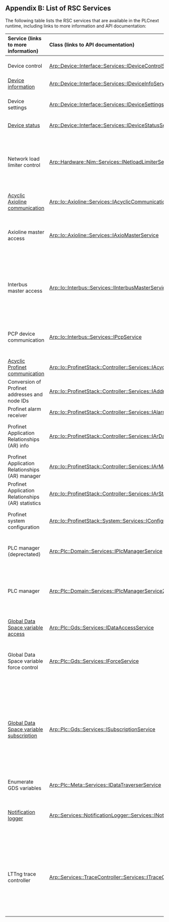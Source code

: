 ## Appendix B: List of RSC Services

The following table lists the RSC services that are available in the PLCnext runtime, including links to more information and API documentation:

| Service (links to more information) | Class (links to API documentation) | Methods |
|:--------|:------|:--------|
| Device control | [Arp::Device::Interface::Services::IDeviceControlService][device-control-api] | RestartDevice()<br/>StartFirmwareUpdate()<br/>ResetToFactoryDefaults() |
| [Device information][device-info-info] | [Arp::Device::Interface::Services::IDeviceInfoService][device-info-api] | GetItem()<br/>GetItems() |
| Device settings | [Arp::Device::Interface::Services::IDeviceSettingsService][device-settings-api] | ReadValue()<br/>ReadValues()<br/>WriteValue()<br/>WriteValues() |
| [Device status][device-status-info] | [Arp::Device::Interface::Services::IDeviceStatusService][device-status-api] | GetItem()<br/>GetItems() |
| Network load limiter control | [Arp::Hardware::Nim::Services::INetloadLimiterService][netload-limiter-api] | GetSettings()<br/>SetSettings()<br/>SetByteLimit()<br/>SetPacketLimit()<br/>EnableByteLimiter()<br/>DisableByteLimiter()<br/>EnablePacketLimiter()<br/>DisablePacketLimiter()<br/>GetState() |
| [Acyclic Axioline communication][ax-acyclic-comms-info] | [Arp::Io::Axioline::Services::IAcyclicCommunicationService][ax-acyclic-comms-api] | PdiRead()<br/>PdiWrite()|
| Axioline master access | [Arp::Io::Axioline::Services::IAxioMasterService][ax-master-api] | AxioControl()<br/>CreateConfiguration()<br/>ReadConfiguration()<br/>WriteConfiguration()<br/>ActivateConfiguration()<br/>DeactivateConfiguration()<br/>ResetMaster() |
| Interbus master access | [Arp::Io::Interbus::Services::IInterbusMasterService][interbus-master-api] | InterbusControl()<br/>CreateConfiguration()<br/>ReadConfiguration()<br/>WriteConfiguration()<br/>ActivateConfiguration()<br/>DeactivateConfiguration()<br/>StartDataTransfer()<br/>StopDataTransfer()<br/>AlarmStop() |
| PCP device communication | [Arp::Io::Interbus::Services::IPcpService][pcp-api] | PcpInitiate()<br/>PcpAbort()<br/>PcpIdentify()<br/>PcpStatus()<br/>PcpRead()<br/>PcpWrite() |
| [Acyclic Profinet communication][pn-acyclic-comms-info] | [Arp::Io::ProfinetStack::Controller::Services::IAcyclicCommunicationService][pn-acyclic-comms-api] | RecordRead()<br/>RecordWrite() |
| Conversion of Profinet addresses and node IDs | [Arp::Io::ProfinetStack::Controller::Services::IAddressConversionService][pn-addr-api] | AddressToId()<br/>IdToAddress() |
| Profinet alarm receiver | [Arp::Io::ProfinetStack::Controller::Services::IAlarmService][pn-alarm-api] | ReceiveAlarm()<br/>EnableAutoAlarmAcknowledge() |
| Profinet Application Relationships (AR) info | [Arp::Io::ProfinetStack::Controller::Services::IArDataService][pn-ar-data-api] | GetAllArInfo()<br/>GetAllArAttributeNames()<br/>GetAttributeValue()<br/>GetAttributeValues()<br/>GetArDiagnosis() |
| Profinet Application Relationships (AR) manager | [Arp::Io::ProfinetStack::Controller::Services::IArManagementService][pn-ar-mngmnt-api] | GetArState()<br/>StartAr()<br/>StopAr() |
| Profinet Application Relationships (AR) statistics | [Arp::Io::ProfinetStack::Controller::Services::IArStatisticService][pn-ar-stats-api] | Read()<br/>ReadChanges()<br/>ReadMissedFramesGlobal()<br/>Reset() |
| Profinet system configuration | [Arp::Io::ProfinetStack::System::Services::IConfigurationService][pn-config-api] | Read()<br/>Write()<br/>GetControllerName()<br/>GetDeviceNames() |
| PLC manager (deprectated) | [Arp::Plc::Domain::Services::IPlcManagerService][plc-mngr-api] | Load()<br/>Start()<br/>Stop()<br/>Reset()<br/>GetPlcState() |
| PLC manager | [Arp::Plc::Domain::Services::IPlcManagerService2][plc-mngr2-api] | Load()<br/>Start()<br/>Stop()<br/>Reset()<br/>GetPlcState()<br/>Change()<br/>Restart() |
| [Global Data Space variable access][gds-access-info] | [Arp::Plc::Gds::Services::IDataAccessService][gds-access-api] | ReadSingle()<br/>Read()<br/>WriteSingle()<br/>Write() |
| Global Data Space variable force control | [Arp::Plc::Gds::Services::IForceService][gds-force-api] | AddVariable()<br/>RemoveVariable()<br/>GetVariables()<br/>Reset()<br/>IsForcable()<br/>IsActive() |
| [Global Data Space variable subscription][gds-subs-info] | [Arp::Plc::Gds::Services::ISubscriptionService][gds-subs-api] | CreateSubscription()<br/>CreateRecordingSubscription()<br/>AddVariable()<br/>AddVariables()<br/>RemoveVariable()<br/>Subscribe()<br/>Resubscribe()<br/>Unsubscribe()<br/>DeleteSubscription()<br/>GetVariableInfos()<br/>GetTimeStampedVariableInfos()<br/>GetRecordInfos()<br/>ReadValues()<br/>ReadTimeStampedValues()<br/>ReadRecords() |
| Enumerate GDS variables | [Arp::Plc::Meta::Services::IDataTraverserService][gds-traverse-api] | FindInstancesByTypename() |
| [Notification logger][notifications-info] | [Arp::Services::NotificationLogger::Services::INotificationLoggerService][notifications-api] | QueryStoredNotifications()<br/>QueryNotifications()<br/>DeleteNotifications()<br/>ListArchives()<br/>GetArchiveConfiguration()<br/>SetArchiveConfiguration()<br/>ResetArchiveConfigurationToFiles() |
| LTTng trace controller | [Arp::Services::TraceController::Services::ITraceControllerService][trace-api] | IsSessionDaemonAlive()<br/>LoadSessionConfiguration()<br/>ListSessions()<br/>StartSession()<br/>StopSession()<br/>DestroySession()<br/>LoadTracepointLib()<br/>UnloadTracepointLib()<br/>TriggerSavingTraceOutputs()<br/>IsSessionInSnapshotMode()<br/>IsSessionEnabled()<br/>IsSessionLoaded() |

[device-control-api]: http://plcnext-infocenter.s3-website.eu-central-1.amazonaws.com/PLCnext_API_Documentation/html/classArp_1_1Device_1_1Interface_1_1Services_1_1IDeviceControlService.html

[device-info-info]: http://plcnext-infocenter.s3-website.eu-central-1.amazonaws.com/PLCnext_Technology_InfoCenter/PLCnext_Technology_InfoCenter/Service_Components/Remote_Service_Calls_RSC/RSC_device_interface_services.htm#ideviceinfoserv

[device-info-api]: http://plcnext-infocenter.s3-website.eu-central-1.amazonaws.com/PLCnext_API_Documentation/html/classArp_1_1Device_1_1Interface_1_1Services_1_1IDeviceInfoService.html

[device-settings-api]: http://plcnext-infocenter.s3-website.eu-central-1.amazonaws.com/PLCnext_API_Documentation/html/classArp_1_1Device_1_1Interface_1_1Services_1_1IDeviceSettingsService.html

[device-status-info]: http://plcnext-infocenter.s3-website.eu-central-1.amazonaws.com/PLCnext_Technology_InfoCenter/PLCnext_Technology_InfoCenter/Service_Components/Remote_Service_Calls_RSC/RSC_device_interface_services.htm#idevicestatusse

[device-status-api]: http://plcnext-infocenter.s3-website.eu-central-1.amazonaws.com/PLCnext_API_Documentation/html/classArp_1_1Device_1_1Interface_1_1Services_1_1IDeviceStatusService.html

[device-status-api]: http://plcnext-infocenter.s3-website.eu-central-1.amazonaws.com/PLCnext_API_Documentation/html/classArp_1_1Device_1_1Interface_1_1Services_1_1IDeviceStatusService.html

[netload-limiter-api]: http://plcnext-infocenter.s3-website.eu-central-1.amazonaws.com/PLCnext_API_Documentation/html/classArp_1_1Hardware_1_1Nim_1_1Services_1_1INetloadLimiterService.html

[ax-acyclic-comms-info]: http://plcnext-infocenter.s3-website.eu-central-1.amazonaws.com/PLCnext_Technology_InfoCenter/PLCnext_Technology_InfoCenter/Service_Components/Remote_Service_Calls_RSC/RSC_Axioline_Services.htm#iacycliccommuni

[ax-acyclic-comms-api]: http://plcnext-infocenter.s3-website.eu-central-1.amazonaws.com/PLCnext_API_Documentation/html/classArp_1_1Io_1_1Axioline_1_1Services_1_1IAcyclicCommunicationService.html

[ax-master-api]: http://plcnext-infocenter.s3-website.eu-central-1.amazonaws.com/PLCnext_API_Documentation/html/classArp_1_1Io_1_1Axioline_1_1Services_1_1IAxioMasterService.html

[interbus-master-api]: http://plcnext-infocenter.s3-website.eu-central-1.amazonaws.com/PLCnext_API_Documentation/html/classArp_1_1Io_1_1Interbus_1_1Services_1_1IInterbusMasterService.html

[pcp-api]: http://plcnext-infocenter.s3-website.eu-central-1.amazonaws.com/PLCnext_API_Documentation/html/classArp_1_1Io_1_1Interbus_1_1Services_1_1IPcpService.html

[pn-acyclic-comms-info]: http://plcnext-infocenter.s3-website.eu-central-1.amazonaws.com/PLCnext_Technology_InfoCenter/PLCnext_Technology_InfoCenter/Service_Components/Remote_Service_Calls_RSC/RSC_PROFINET_Services.htm

[pn-acyclic-comms-api]: http://plcnext-infocenter.s3-website.eu-central-1.amazonaws.com/PLCnext_API_Documentation/html/classArp_1_1Io_1_1ProfinetStack_1_1Controller_1_1Services_1_1IAcyclicCommunicationService.html

[pn-addr-api]: http://plcnext-infocenter.s3-website.eu-central-1.amazonaws.com/PLCnext_API_Documentation/html/classArp_1_1Io_1_1ProfinetStack_1_1Controller_1_1Services_1_1IAddressConversionService.html

[pn-alarm-api]: http://plcnext-infocenter.s3-website.eu-central-1.amazonaws.com/PLCnext_API_Documentation/html/classArp_1_1Io_1_1ProfinetStack_1_1Controller_1_1Services_1_1IAlarmService.html

[pn-ar-data-api]: http://plcnext-infocenter.s3-website.eu-central-1.amazonaws.com/PLCnext_API_Documentation/html/classArp_1_1Io_1_1ProfinetStack_1_1Controller_1_1Services_1_1IArDataService.html

[pn-ar-mngmnt-api]: http://plcnext-infocenter.s3-website.eu-central-1.amazonaws.com/PLCnext_API_Documentation/html/classArp_1_1Io_1_1ProfinetStack_1_1Controller_1_1Services_1_1IArManagementService.html

[pn-ar-stats-api]: http://plcnext-infocenter.s3-website.eu-central-1.amazonaws.com/PLCnext_API_Documentation/html/classArp_1_1Io_1_1ProfinetStack_1_1Controller_1_1Services_1_1IArStatisticService.html

[pn-config-api]: http://plcnext-infocenter.s3-website.eu-central-1.amazonaws.com/PLCnext_API_Documentation/html/classArp_1_1Io_1_1ProfinetStack_1_1System_1_1Services_1_1IConfigurationService.html

[plc-mngr-api]: http://plcnext-infocenter.s3-website.eu-central-1.amazonaws.com/PLCnext_API_Documentation/html/classArp_1_1Plc_1_1Domain_1_1Services_1_1IPlcManagerService.html

[plc-mngr2-api]: http://plcnext-infocenter.s3-website.eu-central-1.amazonaws.com/PLCnext_API_Documentation/html/classArp_1_1Plc_1_1Domain_1_1Services_1_1IPlcManagerService2.html

[gds-access-info]: http://plcnext-infocenter.s3-website.eu-central-1.amazonaws.com/PLCnext_Technology_InfoCenter/PLCnext_Technology_InfoCenter/Service_Components/Remote_Service_Calls_RSC/RSC_GDS_services.htm#idataaccessserv

[gds-access-api]: http://plcnext-infocenter.s3-website.eu-central-1.amazonaws.com/PLCnext_API_Documentation/html/classArp_1_1Plc_1_1Gds_1_1Services_1_1IDataAccessService.html

[gds-force-api]: http://plcnext-infocenter.s3-website.eu-central-1.amazonaws.com/PLCnext_API_Documentation/html/classArp_1_1Plc_1_1Gds_1_1Services_1_1IForceService.html

[gds-subs-info]: http://plcnext-infocenter.s3-website.eu-central-1.amazonaws.com/PLCnext_Technology_InfoCenter/PLCnext_Technology_InfoCenter/Service_Components/Remote_Service_Calls_RSC/RSC_GDS_services.htm#isubscriptionse

[gds-subs-api]: http://plcnext-infocenter.s3-website.eu-central-1.amazonaws.com/PLCnext_API_Documentation/html/classArp_1_1Plc_1_1Gds_1_1Services_1_1ISubscriptionService.html

[gds-traverse-api]: http://plcnext-infocenter.s3-website.eu-central-1.amazonaws.com/PLCnext_API_Documentation/html/classArp_1_1Plc_1_1Meta_1_1Services_1_1IDataTraverserService.html

[notifications-info]: http://plcnext-infocenter.s3-website.eu-central-1.amazonaws.com/PLCnext_Technology_InfoCenter/PLCnext_Technology_InfoCenter/Service_Components/Remote_Service_Calls_RSC/Querying_notifications_via_RSC.htm

[notifications-api]: http://plcnext-infocenter.s3-website.eu-central-1.amazonaws.com/PLCnext_API_Documentation/html/classArp_1_1Services_1_1NotificationLogger_1_1Services_1_1INotificationLoggerService.html

[trace-api]: http://plcnext-infocenter.s3-website.eu-central-1.amazonaws.com/PLCnext_API_Documentation/html/classArp_1_1Services_1_1TraceController_1_1Services_1_1ITraceControllerService.html
